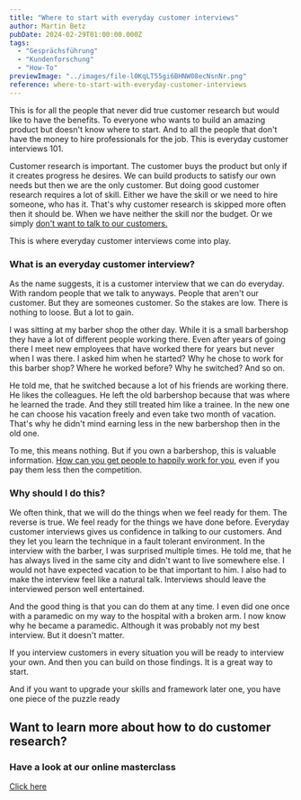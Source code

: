 ```yaml
---
title: "Where to start with everyday customer interviews"
author: Martin Betz
pubDate: 2024-02-29T01:00:00.000Z
tags:
  - "Gesprächsführung"
  - "Kundenforschung"
  - "How-To"
previewImage: "../images/file-l0KqLT55gi6BHNW08ecNsnNr.png"
reference: where-to-start-with-everyday-customer-interviews
---
```


This is for all the people that never did true customer research but would like to have the benefits. To everyone who wants to build an amazing product but doesn't know where to start. And to all the people that don't have the money to hire professionals for the job. This is everyday customer interviews 101.

Customer research is important. The customer buys the product but only if it creates progress he desires. We can build products to satisfy our own needs but then we are the only customer. But doing good customer research requires a lot of skill. Either we have the skill or we need to hire someone, who has it. That's why customer research is skipped more often then it should be. When we have neither the skill nor the budget. Or we simply [don't want to talk to our customers.](/en/blog/why-talking-to-your-customers-sometimes-feels-hard/) 

This is where everyday customer interviews come into play.

### What is an everyday customer interview?

As the name suggests, it is a customer interview that we can do everyday. With random people that we talk to anyways. People that aren't our customer. But they are someones customer. So the stakes are low. There is nothing to loose. But a lot to gain.

I was sitting at my barber shop the other day. While it is a small barbershop they have a lot of different people working there. Even after years of going there I meet new employees that have worked there for years but never when I was there. I asked him when he started? Why he chose to work for this barber shop? Where he worked before? Why he switched? And so on.

He told me, that he switched because a lot of his friends are working there. He likes the colleagues. He left the old barbershop because that was where he learned the trade. And they still treated him like a trainee. In the new one he can choose his vacation freely and even take two month of vacation. That's why he didn't mind earning less in the new barbershop then in the old one.

To me, this means nothing. But if you own a barbershop, this is valuable information. [How can you get people to happily work for you](/en/blog/why-people-stay-in-jobs-they-dont-like/), even if you pay them less then the competition.

### Why should I do this?

We often think, that we will do the things when we feel ready for them. The reverse is true. We feel ready for the things we have done before. Everyday customer interviews gives us confidence in talking to our customers. And they let you learn the technique in a fault tolerant environment. In the interview with the barber, I was surprised multiple times. He told me, that he has always lived in the same city and didn't want to live somewhere else. I would not have expected vacation to be that important to him. I also had to make the interview feel like a natural talk. Interviews should leave the interviewed person well entertained. 

And the good thing is that you can do them at any time. I even did one once with a paramedic on my way to the hospital with a broken arm. I now know why he became a paramedic. Although it was probably not my best interview. But it doesn't matter.

If you interview customers in every situation you will be ready to interview your own. And then you can build on those findings. It is a great way to start.

And if you want to upgrade your skills and framework later one, you have one piece of the puzzle ready



## Want to learn more about how to do customer research?

### Have a look at our online masterclass

[Click here](/services/mastering-jobs-to-be-done-online-workshop/)
